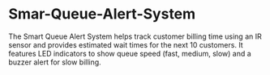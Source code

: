 # Smar-Queue-Alert-System
The Smart Queue Alert System helps track customer billing time using an IR sensor and provides estimated wait times for the next 10 customers. It features LED indicators to show queue speed (fast, medium, slow) and a buzzer alert for slow billing.
